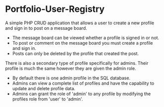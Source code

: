 # Portfolio-User-Registry
A simple PHP CRUD application that allows a user to create a new profile and sign in to post on a message board. 
- The message board can be viewed whether a profile is signed in or not.
- To post or comment on the message board you must create a profile and sign in.
- Posts can only be deleted by the profile that created the post.

There is also a secondary type of profile specifically for admins. Their profile is much the same however they are given the admin role. 
- By default there is one admin profile in the SQL database.
- Admins can view a complete list of profiles and have the capability to update and delete profile data.
- Admins can grant the role of 'admin' to any profile by modifying the profiles role from 'user' to 'admin'.
